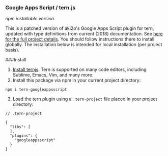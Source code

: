### Google Apps Script / tern.js
*npm installable version.*

This is a patched version of aki2o's Google Apps Script plugin for tern, updated with type definitions from current (2018) documentation. See [here for the full project details](https://github.com/aki2o/tern-gas). You should follow instructions there to install globally. The installation below is intended for local installation (per project basis).

###Install
1. [Install ternjs](http://ternjs.net/). Tern is supported on many code editors, including Sublime, Emacs, Vim, and many more.
2. Install this package via npm in your current project directory:
```
npm i tern-googleappsscript
```
3. Load the tern plugin using a `.tern-project` file placed in your project directory:

```
// .tern-project

{
  "libs": [
  ],
  "plugins": {
    "googleappsscript"
  }
}
```